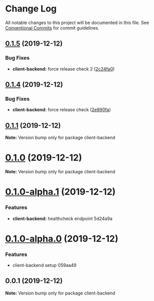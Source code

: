 # Change Log

All notable changes to this project will be documented in this file.
See [Conventional Commits](https://conventionalcommits.org) for commit guidelines.

## [0.1.5](https://github.com/imsergiobernal/example-lerna/compare/v0.1.4...v0.1.5) (2019-12-12)


### Bug Fixes

* **client-backend:** force release check 2 ([2c24fa0](https://github.com/imsergiobernal/example-lerna/commit/2c24fa0896961d225c7f8305d59c1f896f82f286))





## [0.1.4](https://github.com/imsergiobernal/example-lerna/compare/v0.1.3...v0.1.4) (2019-12-12)


### Bug Fixes

* **client-backend:** force release check ([2e890fa](https://github.com/imsergiobernal/example-lerna/commit/2e890fad754a49d265d5c3608917fb633bd3ae27))





## [0.1.1](https://github.com/imsergiobernal/example-lerna/compare/v0.1.0...v0.1.1) (2019-12-12)

**Note:** Version bump only for package client-backend





# [0.1.0](/compare/v0.1.0-alpha.1...v0.1.0) (2019-12-12)

**Note:** Version bump only for package client-backend





# [0.1.0-alpha.1](/compare/v0.1.0-alpha.0...v0.1.0-alpha.1) (2019-12-12)


### Features

* **client-backend:** healthcheck endpoint 5d24a9a






# [0.1.0-alpha.0](/compare/v0.0.2-alpha.0...v0.1.0-alpha.0) (2019-12-12)


### Features

* client-backend setup 059aa49





## 0.0.1 (2019-12-12)

**Note:** Version bump only for package client-backend
